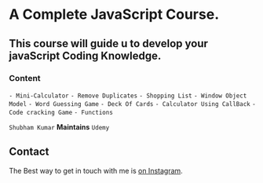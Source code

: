 # A Complete JavaScript Course.

## This course will guide u to develop your javaScript Coding Knowledge.


### Content

`- Mini-Calculator`
`- Remove Duplicates`
`- Shopping List`
`- Window Object Model`
`- Word Guessing Game`
`- Deck Of Cards`
`- Calculator Using CallBack`
`- Code cracking Game`
`- Functions`




`Shubham Kumar` <b>Maintains</b> `Udemy`

## Contact

The Best way to get in touch with me is [on Instagram](https://www.instagram.com/subham.kumar032/).
